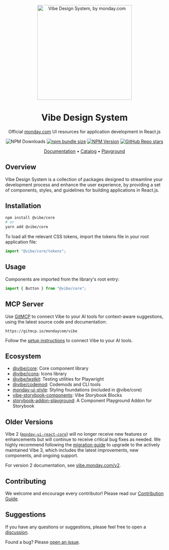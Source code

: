 <p align="center">
  <img src="https://user-images.githubusercontent.com/60314759/147566893-63c5209a-8b83-4f32-af61-8b4c350ec770.png" width="300px" alt="Vibe Design System, by monday.com">
  <h1 align="center">Vibe Design System</h1>
</p>

<p align="center">
Official <a href="https://monday.com">monday.com</a> UI resources for application development in React.js
</p>

<p align="center">
  <img alt="NPM Downloads" src="https://img.shields.io/npm/dm/@vibe/core">
  <a href="https://bundlephobia.com/package/@vibe/core"><img alt="npm bundle size" src="https://img.shields.io/bundlephobia/minzip/@vibe/core"></a>
  <a href="https://www.npmjs.com/package/@vibe/core"><img alt="NPM Version" src="https://img.shields.io/npm/v/@vibe/core?label=@vibe/core"></a>
  <a href="https://github.com/mondaycom/vibe/stargazers"><img alt="GitHub Repo stars" src="https://img.shields.io/github/stars/mondaycom/vibe"></a>
</p>

<p align="center">
  <a href="https://vibe.monday.com">Documentation</a> •
  <a href="https://vibe.monday.com/?path=/docs/catalog--docs">Catalog</a> •
  <a href="https://vibe.monday.com/?path=/story/playground--playground">Playground</a>
</p>

## Overview

Vibe Design System is a collection of packages designed to streamline your development process and enhance the user experience, by providing a set of components, styles, and guidelines for building applications in React.js.

## Installation

```bash
npm install @vibe/core
# or
yarn add @vibe/core
```

To load all the relevant CSS tokens, import the tokens file in your root application file:

```javascript
import "@vibe/core/tokens";
```

## Usage

Components are imported from the library's root entry:

```javascript
import { Button } from "@vibe/core";
```

## MCP Server

Use [GitMCP](https://gitmcp.io/) to connect Vibe to your AI tools for context-aware suggestions, using the latest source code and documentation:

```
https://gitmcp.io/mondaycom/vibe
```

Follow the [setup instructions](https://gitmcp.io/mondaycom/vibe) to connect Vibe to your AI tools.

## Ecosystem

- [@vibe/core](https://github.com/mondaycom/vibe/blob/master/packages/core/README.md): Core component library
- [@vibe/icons](https://github.com/mondaycom/vibe/blob/master/packages/icons/README.md): Icons library
- [@vibe/testkit](https://github.com/mondaycom/vibe/blob/master/packages/testkit/README.md): Testing utilities for Playwright
- [@vibe/codemod](https://github.com/mondaycom/vibe/blob/master/packages/codemod/README.md): Codemods and CLI tools
- [monday-ui-style](https://github.com/mondaycom/vibe/blob/master/packages/style/README.md): Styling foundations (included in @vibe/core)
- [vibe-storybook-components](https://github.com/mondaycom/vibe/blob/master/packages/storybook-blocks/README.md): Vibe Storybook Blocks
- [storybook-addon-playground](https://github.com/mondaycom/storybook-addon-playground/): A Component Playground Addon for Storybook

## Older Versions

Vibe 2 ([`monday-ui-react-core`](https://www.npmjs.com/package/monday-ui-react-core)) will no longer receive new features or enhancements but will continue to receive critical bug fixes as needed. We highly recommend following the [migration guide](http://vibe.monday.com/?path=/docs/migration-guide--docs) to upgrade to the actively maintained Vibe 3, which includes the latest improvements, new components, and ongoing support.

For version 2 documentation, see [vibe.monday.com/v2](https://vibe.monday.com/v2).

## Contributing

We welcome and encourage every contributor! Please read our [Contribution Guide](http://vibe.monday.com/?path=/docs/contributing--docs).

## Suggestions

If you have any questions or suggestions, please feel free to open a [discussion](https://github.com/mondaycom/vibe/discussions).

Found a bug? Please [open an issue](https://github.com/mondaycom/vibe/issues/new/choose).
